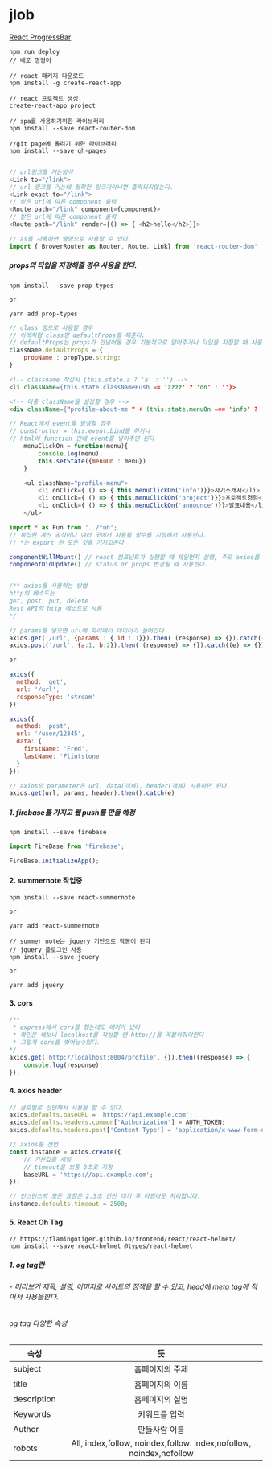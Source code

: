 # jlob
[React ProgressBar](https://basketdeveloper.tistory.com/65)
```npm
npm run deploy
// 배포 명렁어
```

```npm
// react 패키지 다운로드
npm install -g create-react-app

// react 프로젝트 생성
create-react-app project

// spa를 사용하기위한 라이브러리
npm install --save react-router-dom

//git page에 올리기 위한 라이브러리
npm install --save gh-pages
```

```js

// url링크를 거는방식
<Link to="/link">
// url 링크를 거는데 정확한 링크가아니면 출력되지않는다.
<Link exact to="/link">
// 받은 url에 따른 component 출력
<Route path="/link" component={component}>
// 받은 url에 따른 component 출력
<Route path="/link" render={() => { <h2>hello</h2>}}>
```

```js
// as를 사용하면 별명으로 사용할 수 있다.
import { BrowerRouter as Router, Route, Link} from 'react-router-dom'
```

##### props의 타입을 지정해줄 경우 사용을 한다.
```npm
npm install --save prop-types

or 

yarn add prop-types
```

```js
// class 명으로 사용할 경우
// 아래처럼 class명 defaultProps를 해준다.
// defaultProps는 props가 안넘어올 경우 기본적으로 담아주거나 타입을 지정할 때 사용을 한다.
className.defaultProps = {
    propName : propType.string;
}
```

```html
<!-- classname 작성시 {this.state.a ? 'a' : ''} -->
<li className={this.state.classNamePush == 'zzzz' ? 'on' : ''}>

<!-- 다중 className을 설정할 경우 -->
<div className={"profile-about-me " + (this.state.menuOn === 'info' ? 'on' : '')}>
```

```js
// React에서 event를 발생할 경우
// constructor = this.event.bind를 하거나
// html에 function 안에 event를 넣어주면 된다
    menuClickOn = function(menu){
        console.log(menu);
        this.setState({menuOn : menu})
    }

    <ul className="profile-menu">
        <li onClick={ () => { this.menuClickOn('info')}}>자기소개서</li>
        <li onClick={ () => { this.menuClickOn('project')}}>프로젝트경험</li>
        <li onClick={ () => { this.menuClickOn('announce')}}>발표내용</li>
    </ul>
```
```js
import * as Fun from '../fun';
// 복잡한 계산 공식이나 여러 곳에서 사용될 함수를 지정해서 사용한다.
// *는 export 된 모든 것을 가지고온다
```

```js
componentWillMount() // react 컴포넌트가 실행할 때 제일먼저 실행, 주로 axios를 사용할 때 사용
componentDidUpdate() // status or props 변경될 때 사용한다.


/** axios를 사용하는 방법
http의 메소드는
get, post, put, delete
Rest API의 http 메소드로 사용
*/

// params를 넣으면 url에 파라메터 데이터가 들어간다
axios.get('/url', {params : { id : 1}}).then( (response) => {}).catch((e) => {});
axios.post('/url', {a:1, b:2}).then( (response) => {}).catch((e) => {});

or 

axios({
  method: 'get',
  url: '/url',
  responseType: 'stream'
})

axios({
  method: 'post',
  url: '/user/12345',
  data: {
    firstName: 'Fred',
    lastName: 'Flintstone'
  }
});

// axios의 parameter은 url, data(객체), header(객체) 사용하면 된다.
axios.get(url, params, header).then().catch(e) 
```
##### 1. firebase를 가지고 웹 push를 만들 예정
```npm 
npm install --save firebase
```

```js
import FireBase from 'firebase';

FireBase.initializeApp();
```

#### 2. summernote 작업중
```npm
npm install --save react-summernote

or 

yarn add react-summernote
```

```npm
// summer note는 jquery 기반으로 작동이 된다
// jquery 플로그인 사용
npm install --save jquery

or 

yarn add jquery
```


#### 3. cors
```js
/**
 * express에서 cors를 했는데도 에러가 났다
 * 확인은 해보니 localhost를 작성할 땐 http://를 꼭붙혀줘야한다
 * 그렇게 cors를 벗어날수있다.
*/
axios.get('http://localhost:8004/profile', {}).then((response) => {
    console.log(response);
});
```

#### 4. axios header
```js
// 글로벌로 선언해서 사용을 할 수 있다.
axios.defaults.baseURL = 'https://api.example.com';
axios.defaults.headers.common['Authorization'] = AUTH_TOKEN;
axios.defaults.headers.post['Content-Type'] = 'application/x-www-form-urlencoded';

// axios를 선언
const instance = axios.create({
    // 기본값을 세팅
    // timeout을 보통 0초로 지정
    baseURL = 'https://api.example.com';
});

// 인스턴스의 모든 요청은 2.5초 간만 대기 후 타임아웃 처리합니다.
instance.defaults.timeout = 2500;
```
#### 5. React Oh Tag
```npm
// https://flamingotiger.github.io/frontend/react/react-helmet/
npm install --save react-helmet @types/react-helmet

```

##### 1. og tag란 
###### - 미리보기 제목, 설명, 이미지로 사이트의 정책을 할 수 있고, head에 meta tag에 적어서 사용을한다.

###### og tag 다양한 속성
| 속성 | 뜻 |
| --- | :---: |
| subject | 홈페이지의 주제 |
| title | 홈페이지의 이름 |
| description | 홈페이지의 설명 |
| Keywords | 키워드를 입력 |
| Author | 만들사람 이름 |
| robots | All, index,follow, noindex,follow. index,nofollow, noindex,nofollow| 